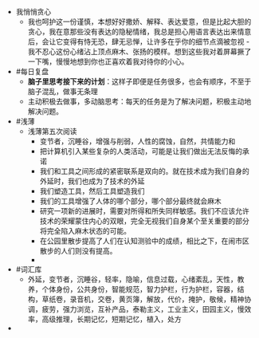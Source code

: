 - 我悄悄贪心
	- 我也呵护这一份谨慎，本想好好撒娇、解释、表达爱意，但是比起大胆的贪心，我在意那些没有表达的隐秘情绪，我总是担心用语言表达出来情意后，会让它变得有恃无恐，肆无忌惮，让许多在乎你的细节点滴被忽视 - 我不忍心这份心绪沾上顶点麻木、张扬的模样。想到这些我对着屏幕撅了一下嘴，慢慢地想到你也正喜欢着我对待你的小心。
- #每日复盘
	- **脑子里思考接下来的计划**：这样子即便是任务很多，也会有顺序，不至于脑子混乱，做事无条理
	- 主动积极去做事，多动脑思考：每天的任务是为了解决问题，积极主动地解决问题。
- #浅薄
	- 浅薄第五次阅读
		- 变节者，沉睡谷，增强与削弱，人性的腐蚀，自然，共情能力和
		- 把计算机引入某些复杂的人类活动，可能是让我们做出无法反悔的承诺
		- 我们和工具之间形成的紧密联系是双向的。就在技术成为我们自身的外延时，我们也成为了技术的外延
		- 我们塑造工具，然后工具塑造我们
		- 我们的工具增强了人体的哪个部分，哪个部分最终就会麻木
		- 研究一项新的进展时，需要对所得和所失同样敏感。我们不应该允许技术的荣耀蒙住内心的双眼，完全无视我们自身某个至关重要的部分将完全陷入麻木状态的可能。
		- 在公园里散步提高了人们在认知测验中的成绩，相比之下，在闹市区散步的人们则没有提高。
		-
- #词汇库
	- 外延，变节者，沉睡谷，轻率，隐喻，信息过载，心绪紊乱，天性，教养，个体身份，公共身份，智能规范，智力护栏，行为护栏，容器，结构，草纸卷，录音机，交卷，黄页簿，解放，代价，掩护，敬候，精神协调，疲劳，强力浏览，互补产品，泰勒主义，工业主义，田园主义，慢效率，高级推理，长期记忆，短期记忆，植入，处方
-